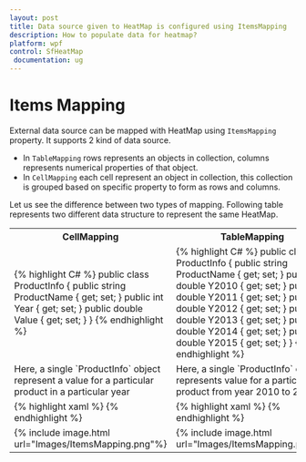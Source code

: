 ```yaml
---
layout: post
title: Data source given to HeatMap is configured using ItemsMapping
description: How to populate data for heatmap?
platform: wpf
control: SfHeatMap
 documentation: ug
---
```


# Items Mapping

External data source can be mapped with HeatMap using `ItemsMapping` property. It supports 2 kind of data source.

* In `TableMapping` rows represents an objects in collection, columns represents numerical properties of that object.
* In `CellMapping` each cell represent an object in collection, this collection is grouped based on specific property to form as rows and columns.

Let us see the difference between two types of mapping. Following table represents two different data structure to represent the same HeatMap.

<table>
	<tr>
		<th>CellMapping</th>
		<th>TableMapping</th>
	</tr>
	<tr>
		<td>
			{% highlight C# %}
public class ProductInfo
{
	public string ProductName { get; set; }
	public int Year { get; set; }
	public double Value { get; set; }
}
			{% endhighlight %}
		</td>
		<td>
			{% highlight C# %}
public class ProductInfo
{
	public string ProductName { get; set; }
	public double Y2010 { get; set; }
	public double Y2011 { get; set; }
	public double Y2012 { get; set; }
	public double Y2013 { get; set; }
	public double Y2014 { get; set; }
	public double Y2015 { get; set; }
}
			{% endhighlight %}
		</td>
	</tr>
	<tr>
		<td>
			Here, a single `ProductInfo` object represent a value for a particular product in a particular year
		</td>
		<td>
			Here, a single `ProductInfo` object represents value for a particular product from year 2010 to 2015.	
		</td>
	</tr>
	<tr>
		<td>
			{% highlight xaml %}
<syncfusion:CellMapping x:Key="CellMapping">
	<syncfusion:CellMapping.Column>
		<syncfusion:ColumnMapping 
			PropertyName="ProductName" 
			DisplayName="Product Name"/>
	</syncfusion:CellMapping.Column>
	<syncfusion:CellMapping.Row>
		<syncfusion:ColumnMapping
			PropertyName="Year"
			DisplayName="Year"/>
	</syncfusion:CellMapping.Row>
	<syncfusion:CellMapping.Value>
		<syncfusion:ColumnMapping 
			PropertyName="Value"/>
	</syncfusion:CellMapping.Value>
</syncfusion:CellMapping>	
			{% endhighlight %}
		</td>
		<td>
			{% highlight xaml %}
<syncfusion:TableMapping x:Key="TableMapping">
	<syncfusion:TableMapping.HeaderMapping>
		<syncfusion:ColumnMapping 
			PropertyName="ProductName" 
			DisplayName="Product Name"/>
	</syncfusion:TableMapping.HeaderMapping>
	<syncfusion:TableMapping.ColumnMapping>
		<syncfusion:ColumnMapping 
			PropertyName="Y2010" 
			DisplayName="2010"/>
		<syncfusion:ColumnMapping 
			PropertyName="Y2011" 
			DisplayName="2011"/>
		<syncfusion:ColumnMapping 
			PropertyName="Y2012"
			 DisplayName="2012"/>
		<syncfusion:ColumnMapping 
			PropertyName="Y2013" 
			DisplayName="2013"/>
		<syncfusion:ColumnMapping 
			PropertyName="Y2014" 
			DisplayName="2014"/>
		<syncfusion:ColumnMapping 
			PropertyName="Y2015" 
			DisplayName="2015"/>
	</syncfusion:TableMapping.ColumnMapping>
</syncfusion:TableMapping>
			{% endhighlight %}
		</td>
	</tr>
	<tr>
		<td>
			{% include image.html url="Images/ItemsMapping.png"%}
		</td>
		<td>
			{% include image.html url="Images/ItemsMapping.png"%}
		</td>
	</tr>
</table>





 	 

